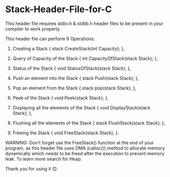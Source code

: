 # Stack-Header-File-for-C

This header file requires stdio.h & stdlib.h header files to be present in your compiler to work properly.

This header file can perform 9 Operations:

1) Creating a Stack { stack CreateStack(int Capacity); }, 

2) Query of Capacity of the Stack { int CapacityOfStack(stack Stack); },

3) Status of the Stack { void StatusOfStack(stack Stack); }, 

4) Push an element into the Stack { stack Push(stack Stack); }, 

5) Pop an element from the Stack { stack pop(stack Stack); }, 

6) Peek of the Stack { void Peek(stack Stack); }, 

7) Displaying all the elements of the Stack { void DisplayStack(stack Stack); }, 

8) Flushing all the elements of the Stack { stack FlushStack(stack Stack); }, 

9) Freeing the Stack { void FreeStack(stack Stack); }.

  WARNING: Don't forget use the FreeStack() function at the end of your program, 
           as this header file uses DMA (calloc()) method to allocate memory dynamically 
           which needs to be freed after the execution to prevent memory leak.
           To learn more search for Heap.

  Thank you for using it 😊.
